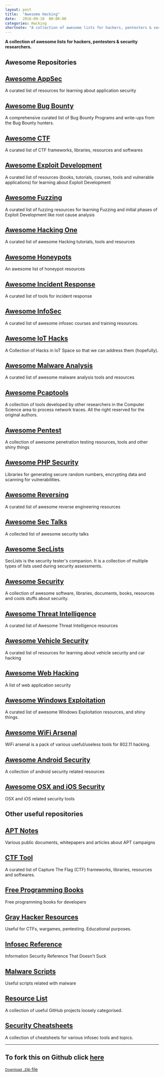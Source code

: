 ```yaml
---
layout: post
title:  "Awesome Hacking"
date:   2016-09-18  00:00:00
categories: Hacking
shortnote: "A collection of awesome lists for hackers, pentesters & security researchers."
---
```


**A collection of awesome lists for hackers, pentesters & security researchers.**

## Awesome Repositories

## [Awesome AppSec](https://github.com/paragonie/awesome-appsec)
A curated list of resources for learning about application security

## [Awesome Bug Bounty](https://github.com/djadmin/awesome-bug-bounty)
A comprehensive curated list of Bug Bounty Programs and write-ups from the Bug Bounty hunters.

## [Awesome CTF](https://github.com/apsdehal/awesome-ctf)
A curated list of CTF frameworks, libraries, resources and softwares

## [Awesome Exploit Development](https://github.com/FabioBaroni/awesome-exploit-development)
A curated list of resources (books, tutorials, courses, tools and vulnerable applications) for learning about Exploit Development

## [Awesome Fuzzing](https://github.com/secfigo/Awesome-Fuzzing)
A curated list of fuzzing resources for learning Fuzzing and initial phases of Exploit Development like root cause analysis

## [Awesome Hacking One](https://github.com/carpedm20/awesome-hacking)
A curated list of awesome Hacking tutorials, tools and resources

## [Awesome Honeypots](https://github.com/paralax/awesome-honeypots)
An awesome list of honeypot resources

## [Awesome Incident Response](https://github.com/meirwah/awesome-incident-response)
A curated list of tools for incident response

## [Awesome InfoSec](https://github.com/onlurking/awesome-infosec)
A curated list of awesome infosec courses and training resources.

## [Awesome IoT Hacks](https://github.com/nebgnahz/awesome-iot-hacks)
A Collection of Hacks in IoT Space so that we can address them (hopefully).

## [Awesome Malware Analysis](https://github.com/rshipp/awesome-malware-analysis)
A curated list of awesome malware analysis tools and resources

## [Awesome Pcaptools](https://github.com/caesar0301/awesome-pcaptools)
A collection of tools developed by other researchers in the Computer Science area to process network traces. All the right reserved for the original authors.

## [Awesome Pentest](https://github.com/enaqx/awesome-pentest)
A collection of awesome penetration testing resources, tools and other shiny things

## [Awesome PHP Security](https://github.com/ziadoz/awesome-php#security)
Libraries for generating secure random numbers, encrypting data and scanning for vulnerabilities.

## [Awesome Reversing](https://github.com/tylerhalfpop/awesome-reversing)
A curated list of awesome reverse engineering resources

## [Awesome Sec Talks](https://github.com/PaulSec/awesome-sec-talks)
A collected list of awesome security talks

## [Awesome SecLists](https://github.com/danielmiessler/SecLists)
SecLists is the security tester's companion. It is a collection of multiple types of lists used during security assessments.

## [Awesome Security](https://github.com/sbilly/awesome-security)
A collection of awesome software, libraries, documents, books, resources and cools stuffs about security.

## [Awesome Threat Intelligence](https://github.com/hslatman/awesome-threat-intelligence)
A curated list of Awesome Threat Intelligence resources

## [Awesome Vehicle Security](https://github.com/jaredmichaelsmith/awesome-vehicle-security)
A curated list of resources for learning about vehicle security and car hacking

## [Awesome Web Hacking](https://github.com/infoslack/awesome-web-hacking)
A list of web application security

## [Awesome Windows Exploitation](https://github.com/enddo/awesome-windows-exploitation)
A curated list of awesome Windows Exploitation resources, and shiny things.

## [Awesome WiFi Arsenal](https://github.com/0x90/wifi-arsenal)
WiFi arsenal is a pack of various useful/useless tools for 802.11 hacking.

## [Awesome Android Security](https://github.com/ashishb/android-security-awesome)
A collection of android security related resources

## [Awesome OSX and iOS Security](https://github.com/ashishb/osx-and-ios-security-awesome)
OSX and iOS related security tools

## Other useful repositories

## [APT Notes](https://github.com/kbandla/APTnotes)
Various public documents, whitepapers and articles about APT campaigns

## [CTF Tool](https://github.com/SandySekharan/CTF-tool)
A curated list of Capture The Flag (CTF) frameworks, libraries, resources and softwares.

## [Free Programming Books](https://github.com/vhf/free-programming-books)
Free programming books for developers

## [Gray Hacker Resources](https://github.com/bt3gl/My-Gray-Hacker-Resources)
Useful for CTFs, wargames, pentesting. Educational purposes.

## [Infosec Reference](https://github.com/rmusser01/Infosec_Reference)
Information Security Reference That Doesn't Suck

## [Malware Scripts](https://github.com/seifreed/malware-scripts)
Useful scripts related with malware

## [Resource List](https://github.com/FuzzySecurity/Resource-List)
A collection of useful GitHub projects loosely categorised.

## [Security Cheatsheets](https://github.com/andrewjkerr/security-cheatsheets)
A collection of cheatsheets for various infosec tools and topics.

----

## To fork this on Github click [here](https://github.com/Hack-with-Github/Awesome-Hacking)

<footer>
<a href="https://github.com/Hack-with-Github/Awesome-Hacking/archive/master.zip" target="_blank" class="button">
<small>Download</small>
.zip file
</a>
</footer>
